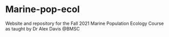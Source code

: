 # Marine-pop-ecol
Website and repository for the Fall 2021 Marine Population Ecology Course as taught by Dr Alex Davis @BMSC
